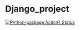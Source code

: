 # Django_project
[![Python-package Actions Status](https://github.com/akimov228aleksei/Django_project/workflows/Python-package/badge.svg)](https://github.com/akimov228aleksei/Django_project/actions)
